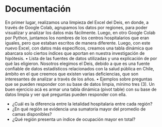 # Documentación

En primer lugar, realizamos una limpieza del Excel del Deis, en donde, a través de Google Colab, agrupamos los datos por regiones, para poder visualizar y analizar los datos más fácilmente. Luego, en otro Google Colab por Python, juntamos los nombres de los centros hospitalarios que eran iguales, pero que estaban escritos de manera diferente. 
Luego, con este nuevo Excel, con datos más específicos, creamos una tabla dinámica que abarcara solo ciertos índices que aportan en nuestra investigación de hipótesis.
•	Lista de las fuentes de datos utilizadas y una explicación de por qué las eligieron.
Nosotros elegimos el Deis, debido a que es una fuente confiable de datos estadísticos relacionados con la salud pública en Chile, ámbito en el que creemos que existen varias deficiencias, que son interesantes de analizar a través de los años. 
•	Ejemplos sobre preguntas que se pueden responder con su base de datos limpia, mínimo tres (3). Un buen ejercicio acá es armar una tabla dinámica (pivot table) con su base de datos limpia y ver qué preguntas pueden responder con ella.
-	¿Cuál es la diferencia entre la letalidad hospitalaria entre cada región?
-	¿En qué región se evidencia una sumatoria mayor del promedio de camas disponibles?
-	¿Qué región presenta un índice de ocupación mayor en total?
